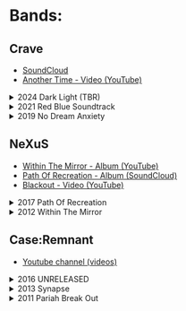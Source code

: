 # Bands:

## Crave
- <a href="https://soundcloud.com/d_e_k_i" target="_blank">SoundCloud</a>
- <a href="https://www.youtube.com/watch?v=O4yE-yH6KT0" target="_blank">Another Time - Video (YouTube)</a>
<details>
<summary>2024 Dark Light (TBR)</summary>
<br>
1. After Dawn
  <br>
2. Invisible Clock
  <br>
3. State Of Awareness
  <br>
4. Difference Between The Colors
  <br>
5. The Stranger It Gets, The More I See
  <br>
6. Among The Clouds
  <br>
7. Black
  <br>
8. Journey Home Part 1 - Never Ending Shade
  <br>
9. Machine Tied Deal
  <br>
10. Still Among The Clouds
  <br>
11. Journey Home Part 2 - While You Are Still Here
  <br>
12. Journey Home Part 3 and 4 - Descendants - Home
</details>

<details>
<summary>2021 Red Blue Soundtrack</summary>
<br>
1. Another Time
  <br>
2. Alas
  <br>
3. Not Like You Imagined
  <br>
4. Lower Town
  <br>
5. Fatefully No
  <br>
6. Like Street
  <br>
7. One Or Three
  <br>
8. Square Of Liberty
  <br>
9. Early Days
  <br>
10. Grey And White
  <br>
11. Lost And Found
</details>

<details>
<summary>2019 No Dream Anxiety</summary>
<br>
1. The Opening
  <br>
2. Real Epilogue
  <br>
3. Dream Factory
  <br>
4. Acceptance Is More Than Enough
  <br>
5. Empty Space
  <br>
6. Just Like You
  <br>
7. Jubilant
</details>

## NeXuS
- <a href="https://www.youtube.com/watch?v=oT6SswH7g6k" target="_blank">Within The Mirror - Album (YouTube)</a>
- <a href="https://soundcloud.com/d_e_k_i/nexus-path-of-recreation" target="_blank">Path Of Recreation - Album (SoundCloud)</a>
- <a href="https://www.youtube.com/watch?v=AM49SV3tk1g" target="_blank">Blackout - Video (YouTube)</a>

<details>
<summary>2017 Path Of Recreation</summary>
<br>
1. Truth
  <br>
2. Hope
  <br>
3. First Act
  <br>
4. Bound
  <br>
5. Ultra Stage
  <br>
6. Forward
  <br>
7. Self Deception
</details>

<details>
<summary>2012 Within The Mirror</summary>
<br>
1. Run Away
  <br>
2. Quiet Struggle
  <br>
3. Reunited
  <br>
4. In Between
  <br>
5. Soul
  <br>
6. Gone
  <br>
7. Distance
  <br>
8. Industrial
  <br>
9. Blackout
  <br>
10. This Time
</details>


## Case:Remnant
- <a href="https://www.youtube.com/@caseRemnant/videos" target="_blank">Youtube channel (videos)</a>

<details>
<summary>2016 UNRELEASED</summary>
<br>
1. Beast Ahead
  <br>
2. Avid Talker (In A Mute Crowd)
  <br>
3. Introvert
  <br>
4. Push Me Pull You
</details>

<details>
<summary>2013 Synapse</summary>
<br>
1. In Affect
  <br>
2. Cognition
  <br>
3. Signal Breaks Clarity
  <br>
4. Wide O
</details>

<details>
<summary>2011 Pariah Break Out</summary>
<br>
1. Stimulate
  <br>
2. Fool Me Once
  <br>
3. Part Of The Act
  <br>
4. Easy Said
  <br>
5. Outward
  <br>
6. Connections
  </details>
